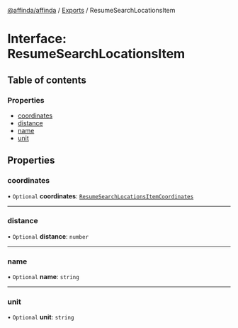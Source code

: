 [@affinda/affinda](../README.md) / [Exports](../modules.md) / ResumeSearchLocationsItem

# Interface: ResumeSearchLocationsItem

## Table of contents

### Properties

- [coordinates](ResumeSearchLocationsItem.md#coordinates)
- [distance](ResumeSearchLocationsItem.md#distance)
- [name](ResumeSearchLocationsItem.md#name)
- [unit](ResumeSearchLocationsItem.md#unit)

## Properties

### coordinates

• `Optional` **coordinates**: [`ResumeSearchLocationsItemCoordinates`](ResumeSearchLocationsItemCoordinates.md)

___

### distance

• `Optional` **distance**: `number`

___

### name

• `Optional` **name**: `string`

___

### unit

• `Optional` **unit**: `string`
